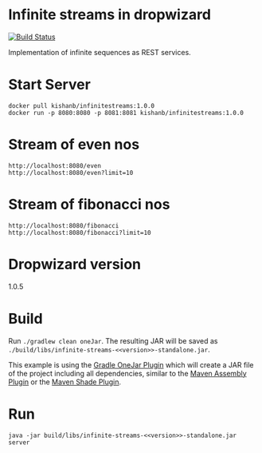 # Infinite streams in dropwizard
[![Build Status](https://travis-ci.org/kishaningithub/infinitestreams.svg?branch=master)](https://travis-ci.org/kishaningithub/infinitestreams)

Implementation of infinite sequences as REST services.

# Start Server

```
docker pull kishanb/infinitestreams:1.0.0
docker run -p 8080:8080 -p 8081:8081 kishanb/infinitestreams:1.0.0
```

# Stream of even nos

```
http://localhost:8080/even
http://localhost:8080/even?limit=10
```

# Stream of fibonacci nos

```
http://localhost:8080/fibonacci
http://localhost:8080/fibonacci?limit=10
```

# Dropwizard version

1.0.5

# Build

Run `./gradlew clean oneJar`. The resulting JAR will be saved as `./build/libs/infinite-streams-<<version>>-standalone.jar`.

This example is using the [Gradle OneJar Plugin](https://github.com/rholder/gradle-one-jar) which will create
a JAR file of the project including all dependencies, similar to the [Maven Assembly Plugin](http://maven.apache.org/plugins/maven-assembly-plugin/)
or the [Maven Shade Plugin](http://maven.apache.org/plugins/maven-shade-plugin/).


# Run

`java -jar build/libs/infinite-streams-<<version>>-standalone.jar server`